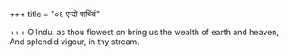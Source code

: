 +++
title = "०६ एन्दो पार्थिवं"

+++
O Indu, as thou flowest on bring us the wealth of earth and heaven,  
     And splendid vigour, in thy stream.